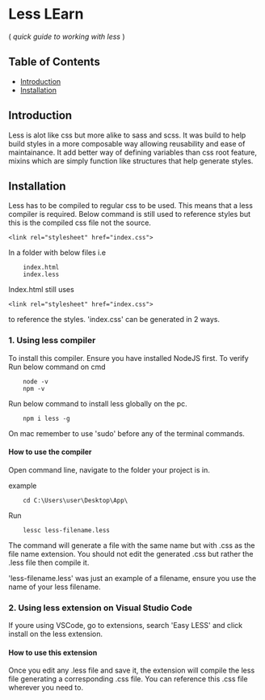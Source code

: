 # Less LEarn
( *quick guide to working with less* )

## Table of Contents

- [Introduction](#introduction)
- [Installation](#install)




## Introduction 
Less is alot like css but more alike to sass and scss. It was build to help build styles in a more composable way allowing reusability and ease of maintainance.
It add better way of defining variables than css root feature, mixins which are simply function like structures that help generate styles.


## Installation
Less has to be compiled to regular css to be used. This means that a less compiler is required. Below command is still used to reference styles but this is the compiled css file not the source.

```
<link rel="stylesheet" href="index.css">
```

In a folder with below files i.e
```
    index.html
    index.less
```

Index.html still uses 

```
<link rel="stylesheet" href="index.css">
```
to reference the styles. 'index.css' can be generated in 2 ways.


### 1. Using less compiler
To install this compiler. Ensure you have installed NodeJS first. To verify Run below command on cmd


```
    node -v
    npm -v
```

Run below command to install less globally on the pc.
```
    npm i less -g
```

On mac remember to use 'sudo' before any of the terminal commands.


#### How to use the compiler
Open command line, navigate to the folder your project is in.

example
```
    cd C:\Users\user\Desktop\App\
```

Run 
```
    lessc less-filename.less
```

The command will generate a file with the same name but with .css as the file name extension. You should not edit the generated .css but rather the .less file then compile it.

'less-filename.less' was just an example of a filename, ensure you use the name of your less filename.



### 2. Using less extension on Visual Studio Code
If youre using VSCode, go to extensions, search 'Easy LESS' and click install on the less extension.



#### How to use this extension
Once you edit any .less file and save it, the extension will compile the less file generating a corresponding .css file. You can reference this .css file wherever you need to.


